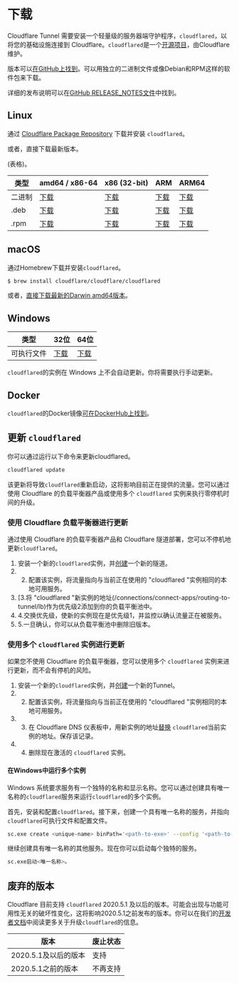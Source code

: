 # 下载

Cloudflare Tunnel 需要安装一个轻量级的服务器端守护程序，`cloudflared`，以将您的基础设施连接到 Cloudflare。`cloudflared`是一个[开源项目](https://github.com/cloudflare/cloudflared)，由Cloudflare维护。

版本可以[在GitHub上找到](https://github.com/cloudflare/cloudflared/releases)。可以用独立的二进制文件或像Debian和RPM这样的软件包来下载。

详细的发布说明可以在[GitHub RELEASE_NOTES文件](https://github.com/cloudflare/cloudflared/blob/master/RELEASE_NOTES)中找到。

## Linux

通过 [Cloudflare Package Repository](https://pkg.cloudflare.com/) 下载并安装 `cloudflared`。

或者，直接下载最新版本。

<TtableWrap>(表格)。

类型| amd64 / x86-64 | x86 (32-bit) | ARM | ARM64 |
-------|----------------|--------------|------|-------|
二进制 | [下载](https://github.com/cloudflare/cloudflared/releases/latest/download/cloudflared-linux-amd64) | [下载](https://github.com/cloudflare/cloudflared/releases/latest/download/cloudflared-linux-386) | [下载](https://github.com/cloudflare/cloudflared/releases/latest/download/cloudflared-linux-arm) | [下载](https://github.com/cloudflare/cloudflared/releases/latest/download/cloudflared-linux-arm64) |
.deb | [下载](https://github.com/cloudflare/cloudflared/releases/latest/download/cloudflared-linux-amd64.deb) | [下载](https://github.com/cloudflare/cloudflared/releases/latest/download/cloudflared-linux-386.deb) | [下载](https://github.com/cloudflare/cloudflared/releases/latest/download/cloudflared-linux-arm.deb) | [下载](https://github.com/cloudflare/cloudflared/releases/latest/download/cloudflared-linux-arm64.deb) |
.rpm | [下载](https://github.com/cloudflare/cloudflared/releases/latest/download/cloudflared-linux-x86_64.rpm) | [下载](https://github.com/cloudflare/cloudflared/releases/latest/download/cloudflared-linux-386.rpm) | [下载](https://github.com/cloudflare/cloudflared/releases/latest/download/cloudflared-linux-arm.rpm) | [下载](https://github.com/cloudflare/cloudflared/releases/latest/download/cloudflared-linux-aarch64.rpm) |

</TableWrap>

## macOS

通过Homebrew下载并安装`cloudflared`。

```sh
$ brew install cloudflare/cloudflare/cloudflared
```

或者，[直接下载最新的Darwin amd64版本](https://github.com/cloudflare/cloudflared/releases/latest/download/cloudflared-darwin-amd64.tgz)。

## Windows

类型|32位|64位|
-------|----------------|-----|
可执行文件 | [下载](https://github.com/cloudflare/cloudflared/releases/latest/download/cloudflared-windows-386.exe) | [下载](https://github.com/cloudflare/cloudflared/releases/latest/download/cloudflared-windows-amd64.exe) |


`cloudflared`的实例在 Windows 上不会自动更新。你将需要执行手动更新。

</Aside>

## Docker

`cloudflared`的Docker镜像[可在DockerHub上找到](https://hub.docker.com/r/cloudflare/cloudflared)。

## 更新 `cloudflared `

你可以通过运行以下命令来更新cloudflared。

```bash
cloudflared update
```

该更新将导致`cloudflared`重新启动，这将影响目前正在提供的流量。您可以通过使用 Cloudflare 的负载平衡器产品或使用多个 `cloudflared` 实例来执行零停机时间的升级。

### 使用 Cloudflare 负载平衡器进行更新

通过使用 Cloudflare 的负载平衡器产品和 Cloudflare 隧道部署，您可以不停机地更新`cloudflared`。

1. 安装一个新的`cloudflared`实例，并[创建](/connections/connect-apps/creat-tunnel)一个新的隧道。
2. 2. 配置该实例，将流量指向与当前正在使用的 "cloudflared "实例相同的本地可用服务。
3. [3.将 "cloudflared "新实例的地址(/connections/connect-apps/routing-to-tunnel/lb)作为优先级2添加到你的负载平衡池中。
4. 4.交换优先级，使新的实例现在是优先级1，并监控以确认流量正在被服务。
5. 5.一旦确认，你可以从负载平衡池中删除旧版本。

### 使用多个 `cloudflared` 实例进行更新

如果您不使用 Cloudflare 的负载平衡器，您可以使用多个 `cloudflared` 实例来进行更新，而不会有停机的风险。

1. 安装一个新的`cloudflared`实例，并[创建](/connections/connect-apps/create-tunnel)一个新的Tunnel。
2. 2. 配置该实例，将流量指向与当前正在使用的 "cloudflared "实例相同的本地可用服务。
3. 3. 在 Cloudflare DNS 仪表板中，用新实例的地址[替换](/connections/connect-apps/routing-to-tunnel/dns) `cloudflared`当前实例的地址。保存该记录。
4. 4. 删除现在激活的 `cloudflared` 实例。

#### 在Windows中运行多个实例

Windows 系统要求服务有一个独特的名称和显示名称。您可以通过创建具有唯一名称的`cloudflared`服务来运行`cloudflared`的多个实例。

首先，安装和配置`cloudflared`。接下来，创建一个具有唯一名称的服务，并指向`cloudflared`可执行文件和配置文件。

```bash
sc.exe create <unique-name> binPath='<path-to-exe>' --config '<path-to-config>' displayname="唯一名称"
```

继续创建具有唯一名称的其他服务。现在你可以启动每个独特的服务。

```bash
sc.exe启动<唯一名称>。
```

## 废弃的版本

Cloudflare 目前支持 `cloudflared` 2020.5.1 及以后的版本。可能会出现与功能可用性无关的破坏性变化，这将影响2020.5.1之前发布的版本。你可以在我们的[开发者文档](https://developers.cloudflare.com/cloudflare-one/connections/connect-apps/install-and-setup/installation#updating-cloudflared)中阅读更多关于升级`cloudflared`的信息。

|版本|废止状态|
|---|---|
| 2020.5.1及以后的版本 | 支持  |
| 2020.5.1之前的版本 | 不再支持 |
